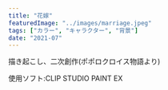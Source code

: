 ```yaml
---
title: "花嫁"
featuredImage: "../images/marriage.jpeg"
tags: ["カラー", "キャラクター", "背景"]
date: "2021-07"
---
```


描き起こし、二次創作(ポポロクロイス物語より)

使用ソフト:CLIP STUDIO PAINT EX

